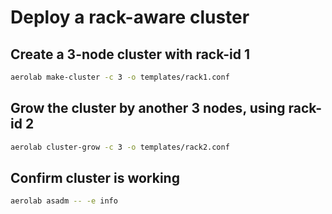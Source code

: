# Deploy a rack-aware cluster

## Create a 3-node cluster with rack-id 1

```bash
aerolab make-cluster -c 3 -o templates/rack1.conf
```

## Grow the cluster by another 3 nodes, using rack-id 2

```bash
aerolab cluster-grow -c 3 -o templates/rack2.conf
```

## Confirm cluster is working

```bash
aerolab asadm -- -e info
```
